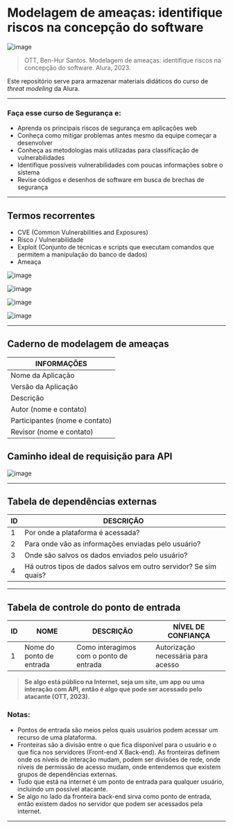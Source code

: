 # Modelagem de ameaças: identifique riscos na concepção do software

![image](https://github.com/AndreCoutinhom/OWASP_threat_modeling_dynamics/assets/91290799/8b68549d-2b26-4f69-b1d4-ea7104a2894e)


> OTT, Ben-Hur Santos. Modelagem de ameaças: identifique riscos na concepção do software. Alura, 2023.

Este repositório serve para armazenar materiais didáticos do curso de *threat modeling* da Alura.

---

### Faça esse curso de Segurança e:
* Aprenda os principais riscos de segurança em aplicações web
* Conheça como mitigar problemas antes mesmo da equipe começar a desenvolver
* Conheça as metodologias mais utilizadas para classificação de vulnerabilidades
* Identifique possíveis vulnerabilidades com poucas informações sobre o sistema
* Revise códigos e desenhos de software em busca de brechas de segurança

---

## Termos recorrentes

* CVE (Common Vulnerabilities and Exposures)
* Risco / Vulnerabilidade
* Exploit (Conjunto de técnicas e scripts que executam comandos que permitem a manipulação do banco de dados)
* Ameaça

![image](https://github.com/AndreCoutinhom/OWASP_threat_modeling_dynamics/assets/91290799/897d49da-5ed6-4e0f-bb14-4eeed5113522)

![image](https://github.com/AndreCoutinhom/OWASP_threat_modeling_dynamics/assets/91290799/5f49271c-6f67-42d8-b954-558db4903d72)

![image](https://github.com/AndreCoutinhom/OWASP_threat_modeling_dynamics/assets/91290799/9aeaa914-cb99-4c5c-82d6-1a363dea9f33)

![image](https://github.com/AndreCoutinhom/OWASP_threat_modeling_dynamics/assets/91290799/9c61cb57-8489-47bc-8a2f-afdeb3571659)

---

## Caderno de modelagem de ameaças

| INFORMAÇÕES | 
|-------------|
| Nome da Aplicação | 
| Versão da Aplicação | 
| Descrição | 
| Autor (nome e contato) | 
| Participantes (nome e contato) | 
| Revisor (nome e contato) | 

## Caminho ideal de requisição para API

![image](https://github.com/AndreCoutinhom/OWASP_threat_modeling_dynamics/assets/91290799/034cf6b0-be7c-459d-9900-6801fd3f80ff)

---

## Tabela de dependências externas

| ID | DESCRIÇÃO | 
|-------------|-------------|
| 1 | Por onde a plataforma é acessada? 
| 2 | Para onde vão as informações enviadas pelo usuário? |
| 3 | Onde são salvos os dados enviados pelo usuário? |
| 4 | Há outros tipos de dados salvos em outro servidor? Se sim quais? |

---

## Tabela de controle do ponto de entrada

| ID | NOME | DESCRIÇÃO | NÍVEL DE CONFIANÇA
|-------------|-------------|-------------|-------------|
| 1 | Nome do ponto de entrada | Como interagimos com o ponto de entrada | Autorização necessária para acesso |

> **Se algo está público na Internet, seja um site, um app ou uma interação com API, então é algo que pode ser acessado pelo atacante (OTT, 2023).**

### Notas:

* Pontos de entrada são meios pelos quais usuários podem acessar um recurso de uma plataforma.
* Fronteiras são a divisão entre o que fica disponível para o usuário e o que fica nos servidores (Front-end X Back-end). As fronteiras definem onde os níveis de interação mudam, podem ser divisões de rede, onde níveis de permissão de acesso mudam, onde entendemos que existem grupos de dependências externas.
* Tudo que está na internet é um ponto de entrada para qualquer usuário, incluindo um possível atacante.
* Se algo no lado da fronteira back-end sirva como ponto de entrada, então existem dados no servidor que podem ser acessados pela internet.

---








